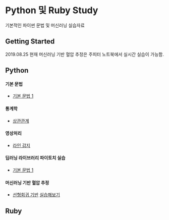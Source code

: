 # Python 및 Ruby Study

기본적인 파이썬 문법 및 머신러닝 실습자료

## Getting Started

2019.08.25 현재 머신러닝 기반 혈압 추정은 주피터 노트북에서 실시간 실습이 가능함.

## Python

#### 기본 문법

* [기본 문법 1](https://github.com/Kaintels/rubyPy-study/tree/master/Python3/grammer)

#### 통계학

- [상관관계](https://github.com/Kaintels/rubyPy-study/tree/master/Python3/statistics)	

#### 영상처리

- [라인 감지](https://github.com/Kaintels/rubyPy-study/tree/master/Python3/opencv)

#### 딥러닝 라이브러리 파이토치 실습

- [기본 문법 1](https://github.com/Kaintels/rubyPy-study/tree/master/Python3/pytorch)

#### 머신러닝 기반 혈압 추정

- [선형회귀 기반](https://github.com/Kaintels/rubyPy-study/tree/master/Python3/BP_estimation)    [실습해보기](https://mybinder.org/v2/gh/Kaintels/rubyPy-study/master?filepath=Python3/BP_estimation/Py_practice.ipynb)





##  Ruby

